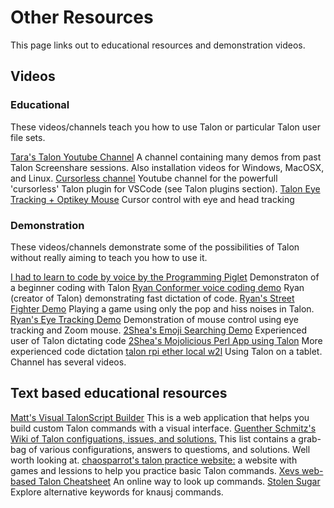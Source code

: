 # Other Resources

This page links out to educational resources and demonstration videos.

## Videos

### Educational

These videos/channels teach you how to use Talon or particular Talon user file sets.

[Tara's Talon Youtube Channel](http://www.youtube.com/tararoys) A channel containing many demos from past Talon Screenshare sessions. Also installation videos for Windows, MacOSX, and Linux.
[Cursorless channel](https://www.youtube.com/channel/UCML02pamUSxtbwAcrUdVmXg) Youtube channel for the powerfull 'cursorless' Talon plugin for VSCode (see Talon plugins section).
[Talon Eye Tracking + Optikey Mouse](https://www.youtube.com/watch?v=PQkJE-rtn-g&feature=youtu.be) Cursor control with eye and head tracking

### Demonstration

These videos/channels demonstrate some of the possibilities of Talon without really aiming to teach you how to use it.

[I had to learn to code by voice by the Programming Piglet](https://www.youtube.com/watch?v=FOJ6OvPf_nM) Demonstraton of a beginner coding with Talon
[Ryan Conformer voice coding demo](https://twitter.com/lunixbochs/status/1378159234861264896) Ryan (creator of Talon) demonstrating fast dictation of code.
[Ryan's Street Fighter Demo](https://youtu.be/pf-jkbIPovs) Playing a game using only the pop and hiss noises in Talon.
[Ryan's Eye Tracking Demo](https://youtu.be/VMNsU7rrjRI) Demonstration of mouse control using eye tracking and Zoom mouse.
[2Shea's Emoji Searching Demo](https://youtu.be/RA0idiJkZOg) Experienced user of Talon dictating code
[2Shea's Mojolicious Perl App using Talon](https://youtu.be/X6rsA0Svh2M) More experienced code dictation
[talon rpi ether local w2l](https://youtu.be/PK6G1foW2Ao) Using Talon on a tablet. Channel has several videos.

## Text based educational resources

[Matt's Visual TalonScript Builder](https://visualtalonscript.netlify.app/) This is a web application that helps you build custom Talon commands with a visual interface.
[Guenther Schmitz's Wiki of Talon configuations, issues, and solutions.](https://wiki.gpunktschmitz.com/index.php/Talon)  This list contains a grab-bag of various configurations, answers to questioms, and solutions.  Well worth looking at.
[chaosparrot's talon practice website:](https://chaosparrot.github.io/talon_practice) a website with games and lessions to help you practice basic Talon commands. 
[Xevs web-based Talon Cheatsheet](https://talon-knausj-cheatsheet.netlify.app/) An online way to look up commands.
[Stolen Sugar](https://www.stolensugar.com/) Explore alternative keywords for knausj commands.
